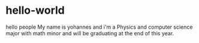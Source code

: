 # hello-world
hello people 
My name is yohannes and i'm a Physics and computer science major with math minor and will be graduating at the end of this year.

